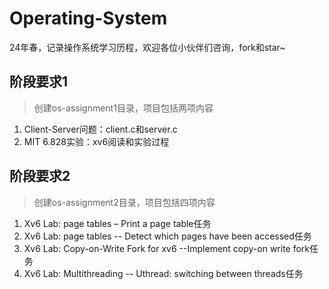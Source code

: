 # Operating-System
24年春，记录操作系统学习历程，欢迎各位小伙伴们咨询，fork和star~

## 阶段要求1
> 创建os-assignment1目录，项目包括两项内容 
1.	Client-Server问题：client.c和server.c 
2.	MIT 6.828实验：xv6阅读和实验过程

## 阶段要求2
> 创建os-assignment2目录，项目包括四项内容 
1.	Xv6 Lab: page tables – Print a page table任务
2.	Xv6 Lab: page tables -- Detect which pages have been accessed任务
3.	Xv6 Lab: Copy-on-Write Fork for xv6 --Implement copy-on write fork任务
4.	Xv6 Lab: Multithreading -- Uthread: switching between threads任务
